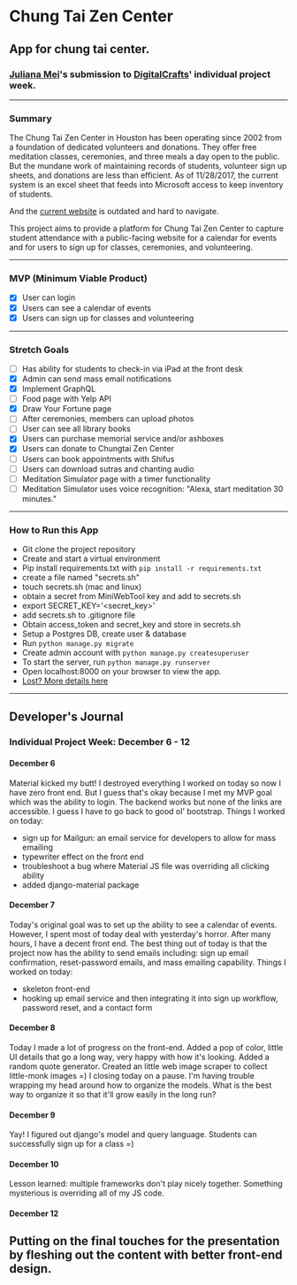 # Chung Tai Zen Center
## App for chung tai center.

### [Juliana Mei](http://www.julianamei.com)'s submission to [DigitalCrafts](http://www.DigitalCrafts.com)' individual project week.
------

### Summary
The Chung Tai Zen Center in Houston has been operating since 2002 from a foundation of dedicated volunteers and donations. They offer free meditation classes, ceremonies, and three meals a day open to the public. But the mundane work of maintaining records of students, volunteer sign up sheets, and donations are less than efficient. As of 11/28/2017, the current system is an excel sheet that feeds into Microsoft access to keep inventory of students.

And the [current website](http://www.cthouston.org/) is outdated and hard to navigate.

This project aims to provide a platform for Chung Tai Zen Center to capture student attendance with a public-facing website for a calendar for events and for users to sign up for classes, ceremonies, and volunteering.

-----

### MVP (Minimum Viable Product)

- [x] User can login
- [x] Users can see a calendar of events
- [x] Users can sign up for classes and volunteering

-----

### Stretch Goals
- [ ] Has ability for students to check-in via iPad at the front desk
- [x] Admin can send mass email notifications
- [x] Implement GraphQL
- [ ] Food page with Yelp API
- [x] Draw Your Fortune page
- [ ] After ceremonies, members can upload photos
- [ ] User can see all library books
- [x] Users can purchase memorial service and/or ashboxes
- [x] Users can donate to Chungtai Zen Center
- [ ] Users can book appointments with Shifus
- [ ] Users can download sutras and chanting audio
- [ ] Meditation Simulator page with a timer functionality
- [ ] Meditation Simulator uses voice recognition: "Alexa, start meditation 30 minutes."

------

### How to Run this App
 - Git clone the project repository
 - Create and start a virtual environment
 - Pip install requirements.txt with `pip install -r requirements.txt`
 - create a file named "secrets.sh"
 - touch secrets.sh (mac and linux)
 - obtain a secret from MiniWebTool key and add to secrets.sh
 - export SECRET_KEY='<secret_key>'
 - add secrets.sh to .gitignore file
 - Obtain access_token and secret_key and store in secrets.sh
 - Setup a Postgres DB, create user & database
 - Run `python manage.py migrate`
 - Create admin account with `python manage.py createsuperuser`
 - To start the server, run `python manage.py runserver`
 - Open localhost:8000 on your browser to view the app.
 - [Lost? More details here](https://stackoverflow.com/questions/37094032/how-to-run-cloned-django-project)

-----
## Developer's Journal
### Individual Project Week: December 6 - 12
#### December 6
Material kicked my butt! I destroyed everything I worked on today so now I have zero front end. But I guess that's okay because I met my MVP goal which was the ability to login. The backend works but none of the links are accessible. I guess I have to go back to good ol' bootstrap.
Things I worked on today:
- sign up for Mailgun: an email service for developers to allow for mass emailing
- typewriter effect on the front end
- troubleshoot a bug where Material JS file was overriding all clicking ability
- added django-material package
#### December 7
Today's original goal was to set up the ability to see a calendar of events. However, I spent most of today deal with yesterday's horror. After many hours, I have a decent front end. The best thing out of today is that the project now has the ability to send emails including: sign up email confirmation, reset-password emails, and mass emailing capability.
Things I worked on today:
- skeleton front-end
- hooking up email service and then integrating it into sign up workflow, password reset, and a contact form
#### December 8
Today I made a lot of progress on the front-end. Added a pop of color, little UI details that go a long way, very happy with how it's looking. Added a random quote generator. Created an little web image scraper to collect little-monk images =)
I closing today on a pause. I'm having trouble wrapping my head around how to organize the models. What is the best way to organize it so that it'll grow easily in the long run?
#### December 9
Yay! I figured out django's model and query language. Students can successfully sign up for a class =)
#### December 10
Lesson learned: multiple frameworks don't play nicely together. Something mysterious is overriding all of my JS code.
#### December 12
Putting on the final touches for the presentation by fleshing out the content with better front-end design.
-----

